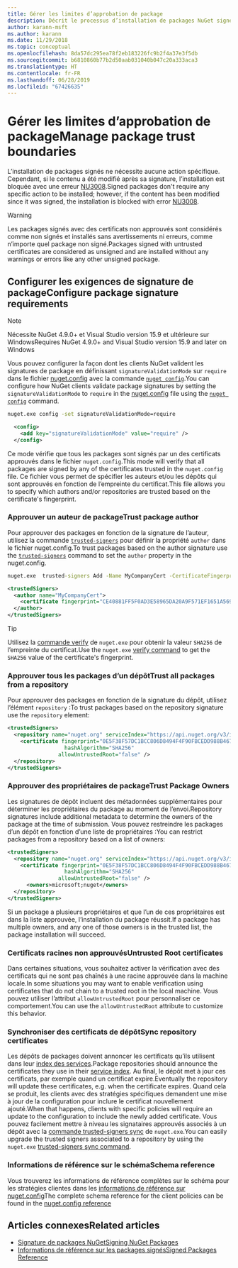 ```yaml
---
title: Gérer les limites d’approbation de package
description: Décrit le processus d’installation de packages NuGet signés et de configuration des paramètres d’approbation des signatures de package.
author: karann-msft
ms.author: karann
ms.date: 11/29/2018
ms.topic: conceptual
ms.openlocfilehash: 8da57dc295ea78f2eb183226fc9b2f4a37e3f5db
ms.sourcegitcommit: b6810860b77b2d50aab031040b047c20a333aca3
ms.translationtype: HT
ms.contentlocale: fr-FR
ms.lasthandoff: 06/28/2019
ms.locfileid: "67426635"
---
```

# <a name="manage-package-trust-boundaries"></a><span data-ttu-id="7b430-103">Gérer les limites d’approbation de package</span><span class="sxs-lookup"><span data-stu-id="7b430-103">Manage package trust boundaries</span></span>

<span data-ttu-id="7b430-104">L’installation de packages signés ne nécessite aucune action spécifique. Cependant, si le contenu a été modifié après sa signature, l’installation est bloquée avec une erreur [NU3008](../reference/errors-and-warnings/NU3008.md).</span><span class="sxs-lookup"><span data-stu-id="7b430-104">Signed packages don't require any specific action to be installed; however, if the content has been modified since it was signed, the installation is blocked with error [NU3008](../reference/errors-and-warnings/NU3008.md).</span></span>

> [!Warning]
> <span data-ttu-id="7b430-105">Les packages signés avec des certificats non approuvés sont considérés comme non signés et installés sans avertissements ni erreurs, comme n’importe quel package non signé.</span><span class="sxs-lookup"><span data-stu-id="7b430-105">Packages signed with untrusted certificates are considered as unsigned and are installed without any warnings or errors like any other unsigned package.</span></span>

## <a name="configure-package-signature-requirements"></a><span data-ttu-id="7b430-106">Configurer les exigences de signature de package</span><span class="sxs-lookup"><span data-stu-id="7b430-106">Configure package signature requirements</span></span>

> [!Note]
> <span data-ttu-id="7b430-107">Nécessite NuGet 4.9.0+ et Visual Studio version 15.9 et ultérieure sur Windows</span><span class="sxs-lookup"><span data-stu-id="7b430-107">Requires NuGet 4.9.0+ and Visual Studio version 15.9 and later on Windows</span></span>

<span data-ttu-id="7b430-108">Vous pouvez configurer la façon dont les clients NuGet valident les signatures de package en définissant `signatureValidationMode` sur `require` dans le fichier [nuget.config](../reference/nuget-config-file.md) avec la commande [`nuget config`](../tools/cli-ref-config.md).</span><span class="sxs-lookup"><span data-stu-id="7b430-108">You can configure how NuGet clients validate package signatures by setting the `signatureValidationMode` to `require` in the [nuget.config](../reference/nuget-config-file.md) file using the [`nuget config`](../tools/cli-ref-config.md) command.</span></span>

```cmd
nuget.exe config -set signatureValidationMode=require
```

```xml
  <config>
    <add key="signatureValidationMode" value="require" />
  </config>
```

<span data-ttu-id="7b430-109">Ce mode vérifie que tous les packages sont signés par un des certificats approuvés dans le fichier `nuget.config`.</span><span class="sxs-lookup"><span data-stu-id="7b430-109">This mode will verify that all packages are signed by any of the certificates trusted in the `nuget.config` file.</span></span> <span data-ttu-id="7b430-110">Ce fichier vous permet de spécifier les auteurs et/ou les dépôts qui sont approuvés en fonction de l’empreinte du certificat.</span><span class="sxs-lookup"><span data-stu-id="7b430-110">This file allows you to specify which authors and/or repositories are trusted based on the certificate's fingerprint.</span></span>

### <a name="trust-package-author"></a><span data-ttu-id="7b430-111">Approuver un auteur de package</span><span class="sxs-lookup"><span data-stu-id="7b430-111">Trust package author</span></span>

<span data-ttu-id="7b430-112">Pour approuver des packages en fonction de la signature de l’auteur, utilisez la commande [`trusted-signers`](../tools/cli-ref-trusted-signers.md) pour définir la propriété `author` dans le fichier nuget.config.</span><span class="sxs-lookup"><span data-stu-id="7b430-112">To trust packages based on the author signature use the [`trusted-signers`](../tools/cli-ref-trusted-signers.md) command to set the `author` property in the nuget.config.</span></span>

```cmd
nuget.exe  trusted-signers Add -Name MyCompanyCert -CertificateFingerprint CE40881FF5F0AD3E58965DA20A9F571EF1651A56933748E1BF1C99E537C4E039 -FingerprintAlgorithm SHA256
```

```xml
<trustedSigners>
  <author name="MyCompanyCert">
    <certificate fingerprint="CE40881FF5F0AD3E58965DA20A9F571EF1651A56933748E1BF1C99E537C4E039" hashAlgorithm="SHA256" allowUntrustedRoot="false" />
  </author>
</trustedSigners>
```

>[!TIP]
><span data-ttu-id="7b430-113">Utilisez la [commande verify](../tools/cli-ref-verify.md) de `nuget.exe` pour obtenir la valeur `SHA256` de l’empreinte du certificat.</span><span class="sxs-lookup"><span data-stu-id="7b430-113">Use the `nuget.exe` [verify command](../tools/cli-ref-verify.md) to get the `SHA256` value of the certificate's fingerprint.</span></span>


### <a name="trust-all-packages-from-a-repository"></a><span data-ttu-id="7b430-114">Approuver tous les packages d’un dépôt</span><span class="sxs-lookup"><span data-stu-id="7b430-114">Trust all packages from a repository</span></span>

<span data-ttu-id="7b430-115">Pour approuver des packages en fonction de la signature du dépôt, utilisez l’élément `repository` :</span><span class="sxs-lookup"><span data-stu-id="7b430-115">To trust packages based on the repository signature use the `repository` element:</span></span>

```xml
<trustedSigners>  
  <repository name="nuget.org" serviceIndex="https://api.nuget.org/v3/index.json">
    <certificate fingerprint="0E5F38F57DC1BCC806D8494F4F90FBCEDD988B4676070...." 
                  hashAlgorithm="SHA256" 
                allowUntrustedRoot="false" />
  </repository>
</trustedSigners>
```

### <a name="trust-package-owners"></a><span data-ttu-id="7b430-116">Approuver des propriétaires de package</span><span class="sxs-lookup"><span data-stu-id="7b430-116">Trust Package Owners</span></span>

<span data-ttu-id="7b430-117">Les signatures de dépôt incluent des métadonnées supplémentaires pour déterminer les propriétaires du package au moment de l’envoi.</span><span class="sxs-lookup"><span data-stu-id="7b430-117">Repository signatures include additional metadata to determine the owners of the package at the time of submission.</span></span> <span data-ttu-id="7b430-118">Vous pouvez restreindre les packages d’un dépôt en fonction d’une liste de propriétaires :</span><span class="sxs-lookup"><span data-stu-id="7b430-118">You can restrict packages from a repository based on a list of owners:</span></span>

```xml
<trustedSigners>  
  <repository name="nuget.org" serviceIndex="https://api.nuget.org/v3/index.json">
    <certificate fingerprint="0E5F38F57DC1BCC806D8494F4F90FBCEDD988B4676070...." 
                  hashAlgorithm="SHA256" 
                allowUntrustedRoot="false" />
      <owners>microsoft;nuget</owners>
  </repository>
</trustedSigners>
```

<span data-ttu-id="7b430-119">Si un package a plusieurs propriétaires et que l’un de ces propriétaires est dans la liste approuvée, l’installation du package réussit.</span><span class="sxs-lookup"><span data-stu-id="7b430-119">If a package has multiple owners, and any one of those owners is in the trusted list, the package installation will succeed.</span></span>

### <a name="untrusted-root-certificates"></a><span data-ttu-id="7b430-120">Certificats racines non approuvés</span><span class="sxs-lookup"><span data-stu-id="7b430-120">Untrusted Root certificates</span></span>

<span data-ttu-id="7b430-121">Dans certaines situations, vous souhaitez activer la vérification avec des certificats qui ne sont pas chaînés à une racine approuvée dans la machine locale.</span><span class="sxs-lookup"><span data-stu-id="7b430-121">In some situations you may want to enable verification using certificates that do not chain to a trusted root in the local machine.</span></span> <span data-ttu-id="7b430-122">Vous pouvez utiliser l’attribut `allowUntrustedRoot` pour personnaliser ce comportement.</span><span class="sxs-lookup"><span data-stu-id="7b430-122">You can use the `allowUntrustedRoot` attribute to customize this behavior.</span></span>

### <a name="sync-repository-certificates"></a><span data-ttu-id="7b430-123">Synchroniser des certificats de dépôt</span><span class="sxs-lookup"><span data-stu-id="7b430-123">Sync repository certificates</span></span>

<span data-ttu-id="7b430-124">Les dépôts de packages doivent annoncer les certificats qu’ils utilisent dans leur [index des services](../api/service-index.md).</span><span class="sxs-lookup"><span data-stu-id="7b430-124">Package repositories should announce the certificates they use in their [service index](../api/service-index.md).</span></span> <span data-ttu-id="7b430-125">Au final, le dépôt met à jour ces certificats, par exemple quand un certificat expire.</span><span class="sxs-lookup"><span data-stu-id="7b430-125">Eventually the repository will update these certificates, e.g. when the certificate expires.</span></span> <span data-ttu-id="7b430-126">Quand cela se produit, les clients avec des stratégies spécifiques demandent une mise à jour de la configuration pour inclure le certificat nouvellement ajouté.</span><span class="sxs-lookup"><span data-stu-id="7b430-126">When that happens, clients with specific policies will require an update to the configuration to include the newly added certificate.</span></span> <span data-ttu-id="7b430-127">Vous pouvez facilement mettre à niveau les signataires approuvés associés à un dépôt avec la [commande trusted-signers sync](../tools/cli-ref-trusted-signers.md#nuget-trusted-signers-sync--name-) de `nuget.exe`.</span><span class="sxs-lookup"><span data-stu-id="7b430-127">You can easily upgrade the trusted signers associated to a repository by using the `nuget.exe` [trusted-signers sync command](../tools/cli-ref-trusted-signers.md#nuget-trusted-signers-sync--name-).</span></span>

### <a name="schema-reference"></a><span data-ttu-id="7b430-128">Informations de référence sur le schéma</span><span class="sxs-lookup"><span data-stu-id="7b430-128">Schema reference</span></span>

<span data-ttu-id="7b430-129">Vous trouverez les informations de référence complètes sur le schéma pour les stratégies clientes dans les [informations de référence sur nuget.config](../reference/nuget-config-file.md#trustedsigners-section)</span><span class="sxs-lookup"><span data-stu-id="7b430-129">The complete schema reference for the client policies can be found in the [nuget.config reference](../reference/nuget-config-file.md#trustedsigners-section)</span></span>

## <a name="related-articles"></a><span data-ttu-id="7b430-130">Articles connexes</span><span class="sxs-lookup"><span data-stu-id="7b430-130">Related articles</span></span>

- [<span data-ttu-id="7b430-131">Signature de packages NuGet</span><span class="sxs-lookup"><span data-stu-id="7b430-131">Signing NuGet Packages</span></span>](../create-packages/Sign-a-Package.md)
- [<span data-ttu-id="7b430-132">Informations de référence sur les packages signés</span><span class="sxs-lookup"><span data-stu-id="7b430-132">Signed Packages Reference</span></span>](../reference/Signed-Packages-Reference.md)
